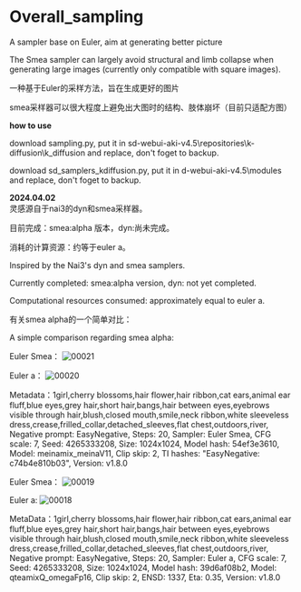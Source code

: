 # Overall_sampling
A sampler base on Euler, aim at generating better picture

The Smea sampler can largely avoid structural and limb collapse when generating large images (currently only compatible with square images).

一种基于Euler的采样方法，旨在生成更好的图片

smea采样器可以很大程度上避免出大图时的结构、肢体崩坏（目前只适配方图）

**how to use**

download sampling.py, put it in sd-webui-aki-v4.5\repositories\k-diffusion\k_diffusion and replace, don't foget to backup.

download sd_samplers_kdiffusion.py, put it in d-webui-aki-v4.5\modules and replace, don't foget to backup.

**2024.04.02**  
灵感源自于nai3的dyn和smea采样器。

目前完成：smea:alpha 版本，dyn:尚未完成。

消耗的计算资源：约等于euler a。

Inspired by the Nai3's dyn and smea samplers.

Currently completed: smea:alpha version, dyn: not yet completed. 

Computational resources consumed: approximately equal to euler a. 

有关smea alpha的一个简单对比：

A simple comparison regarding smea alpha:

Euler Smea： ![00021](https://github.com/Koishi-Star/Overall_sampling/assets/66173435/c4591528-8937-440c-8fd9-e0cf4eb955b7)

Euler a： ![00020](https://github.com/Koishi-Star/Overall_sampling/assets/66173435/576b4173-cbdb-4935-bfd7-38afbc990116)

Metadata：1girl,cherry blossoms,hair flower,hair ribbon,cat ears,animal ear fluff,blue eyes,grey hair,short hair,bangs,hair between eyes,eyebrows visible through hair,blush,closed mouth,smile,neck ribbon,white sleeveless dress,crease,frilled_collar,detached_sleeves,flat chest,outdoors,river,
Negative prompt: EasyNegative,
Steps: 20, Sampler: Euler Smea, CFG scale: 7, Seed: 4265333208, Size: 1024x1024, Model hash: 54ef3e3610, Model: meinamix_meinaV11, Clip skip: 2, TI hashes: "EasyNegative: c74b4e810b03", Version: v1.8.0


Euler Smea： ![00019](https://github.com/Koishi-Star/Overall_sampling/assets/66173435/8b3f3ea5-6b79-402b-8524-f86bc424d9a0)

Euler a: ![00018](https://github.com/Koishi-Star/Overall_sampling/assets/66173435/d0e3a96f-175f-49ba-8ec7-8a8566010e09)

MetaData：1girl,cherry blossoms,hair flower,hair ribbon,cat ears,animal ear fluff,blue eyes,grey hair,short hair,bangs,hair between eyes,eyebrows visible through hair,blush,closed mouth,smile,neck ribbon,white sleeveless dress,crease,frilled_collar,detached_sleeves,flat chest,outdoors,river,
Negative prompt: EasyNegative,
Steps: 20, Sampler: Euler a, CFG scale: 7, Seed: 4265333208, Size: 1024x1024, Model hash: 39d6af08b2, Model: qteamixQ_omegaFp16, Clip skip: 2, ENSD: 1337, Eta: 0.35, Version: v1.8.0


